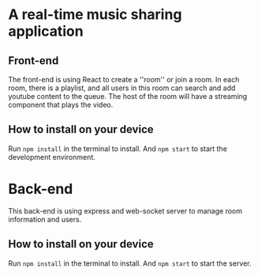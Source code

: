 # A real-time music sharing application

## Front-end
The front-end is using React to create a ''room'' or join a room. In each room, there is a playlist, and all users in this room can search and add youtube content to the queue. The host of the room will have a streaming component that plays the video.

## How to install on your device
Run `npm install` in the terminal to install. And `npm start` to start the development environment.

# Back-end
This back-end is using express and web-socket server to manage room information and users.

## How to install on your device
Run `npm install` in the terminal to install. And `npm start` to start the server.
